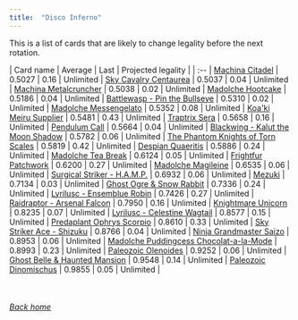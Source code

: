 ```yaml
---
title:  "Disco Inferno"
---
```


This is a list of cards that are likely to change legality before the next rotation.

| Card name | Average | Last | Projected legality |
| :-- |
[Machina Citadel](https://db.ygoprodeck.com/card/?search=Machina%20Citadel) | 0.5027 | 0.16 | Unlimited |
[Sky Cavalry Centaurea](https://db.ygoprodeck.com/card/?search=Sky%20Cavalry%20Centaurea) | 0.5037 | 0.04 | Unlimited |
[Machina Metalcruncher](https://db.ygoprodeck.com/card/?search=Machina%20Metalcruncher) | 0.5038 | 0.02 | Unlimited |
[Madolche Hootcake](https://db.ygoprodeck.com/card/?search=Madolche%20Hootcake) | 0.5186 | 0.04 | Unlimited |
[Battlewasp - Pin the Bullseye](https://db.ygoprodeck.com/card/?search=Battlewasp%20-%20Pin%20the%20Bullseye) | 0.5310 | 0.02 | Unlimited |
[Madolche Messengelato](https://db.ygoprodeck.com/card/?search=Madolche%20Messengelato) | 0.5352 | 0.08 | Unlimited |
[Koa'ki Meiru Supplier](https://db.ygoprodeck.com/card/?search=Koa'ki%20Meiru%20Supplier) | 0.5481 | 0.43 | Unlimited |
[Traptrix Sera](https://db.ygoprodeck.com/card/?search=Traptrix%20Sera) | 0.5658 | 0.16 | Unlimited |
[Pendulum Call](https://db.ygoprodeck.com/card/?search=Pendulum%20Call) | 0.5664 | 0.04 | Unlimited |
[Blackwing - Kalut the Moon Shadow](https://db.ygoprodeck.com/card/?search=Blackwing%20-%20Kalut%20the%20Moon%20Shadow) | 0.5782 | 0.06 | Unlimited |
[The Phantom Knights of Torn Scales](https://db.ygoprodeck.com/card/?search=The%20Phantom%20Knights%20of%20Torn%20Scales) | 0.5819 | 0.42 | Unlimited |
[Despian Quaeritis](https://db.ygoprodeck.com/card/?search=Despian%20Quaeritis) | 0.5886 | 0.24 | Unlimited |
[Madolche Tea Break](https://db.ygoprodeck.com/card/?search=Madolche%20Tea%20Break) | 0.6124 | 0.05 | Unlimited |
[Frightfur Patchwork](https://db.ygoprodeck.com/card/?search=Frightfur%20Patchwork) | 0.6200 | 0.27 | Unlimited |
[Madolche Magileine](https://db.ygoprodeck.com/card/?search=Madolche%20Magileine) | 0.6535 | 0.06 | Unlimited |
[Surgical Striker - H.A.M.P.](https://db.ygoprodeck.com/card/?search=Surgical%20Striker%20-%20H.A.M.P.) | 0.6932 | 0.06 | Unlimited |
[Mezuki](https://db.ygoprodeck.com/card/?search=Mezuki) | 0.7134 | 0.03 | Unlimited |
[Ghost Ogre & Snow Rabbit](https://db.ygoprodeck.com/card/?search=Ghost%20Ogre%20%26%20Snow%20Rabbit) | 0.7336 | 0.24 | Unlimited |
[Lyrilusc - Ensemblue Robin](https://db.ygoprodeck.com/card/?search=Lyrilusc%20-%20Ensemblue%20Robin) | 0.7426 | 0.27 | Unlimited |
[Raidraptor - Arsenal Falcon](https://db.ygoprodeck.com/card/?search=Raidraptor%20-%20Arsenal%20Falcon) | 0.7950 | 0.16 | Unlimited |
[Knightmare Unicorn](https://db.ygoprodeck.com/card/?search=Knightmare%20Unicorn) | 0.8235 | 0.07 | Unlimited |
[Lyrilusc - Celestine Wagtail](https://db.ygoprodeck.com/card/?search=Lyrilusc%20-%20Celestine%20Wagtail) | 0.8577 | 0.15 | Unlimited |
[Predaplant Ophrys Scorpio](https://db.ygoprodeck.com/card/?search=Predaplant%20Ophrys%20Scorpio) | 0.8610 | 0.33 | Unlimited |
[Sky Striker Ace - Shizuku](https://db.ygoprodeck.com/card/?search=Sky%20Striker%20Ace%20-%20Shizuku) | 0.8766 | 0.04 | Unlimited |
[Ninja Grandmaster Saizo](https://db.ygoprodeck.com/card/?search=Ninja%20Grandmaster%20Saizo) | 0.8953 | 0.06 | Unlimited |
[Madolche Puddingcess Chocolat-a-la-Mode](https://db.ygoprodeck.com/card/?search=Madolche%20Puddingcess%20Chocolat-a-la-Mode) | 0.8993 | 0.23 | Unlimited |
[Paleozoic Olenoides](https://db.ygoprodeck.com/card/?search=Paleozoic%20Olenoides) | 0.9252 | 0.06 | Unlimited |
[Ghost Belle & Haunted Mansion](https://db.ygoprodeck.com/card/?search=Ghost%20Belle%20%26%20Haunted%20Mansion) | 0.9548 | 0.14 | Unlimited |
[Paleozoic Dinomischus](https://db.ygoprodeck.com/card/?search=Paleozoic%20Dinomischus) | 0.9855 | 0.05 | Unlimited |

<br>

###### [Back home](index)